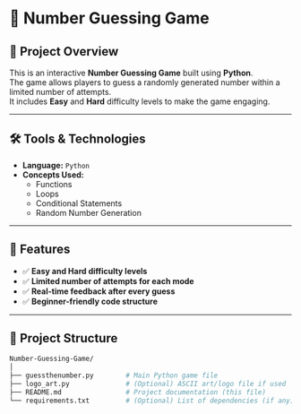 # 🎯 Number Guessing Game

## 📌 Project Overview  
This is an interactive **Number Guessing Game** built using **Python**.  
The game allows players to guess a randomly generated number within a limited number of attempts.  
It includes **Easy** and **Hard** difficulty levels to make the game engaging.  

---

## 🛠 Tools & Technologies  
- **Language:** `Python`  
- **Concepts Used:**  
  - Functions  
  - Loops  
  - Conditional Statements  
  - Random Number Generation  

---

## 🚀 Features  
- ✅ **Easy and Hard difficulty levels**  
- ✅ **Limited number of attempts for each mode**  
- ✅ **Real-time feedback after every guess**  
- ✅ **Beginner-friendly code structure**  

---

## 📂 Project Structure  
```bash
Number-Guessing-Game/
│
├── guessthenumber.py        # Main Python game file
├── logo_art.py              # (Optional) ASCII art/logo file if used
├── README.md                # Project documentation (this file)
└── requirements.txt         # (Optional) List of dependencies (if any)

